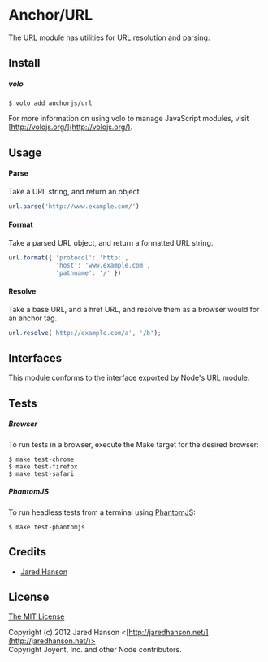 # Anchor/URL

The URL module has utilities for URL resolution and parsing.

## Install

##### volo

    $ volo add anchorjs/url

For more information on using volo to manage JavaScript modules, visit [http://volojs.org/](http://volojs.org/).

## Usage

#### Parse

Take a URL string, and return an object.

```javascript
url.parse('http://www.example.com/')
```

#### Format

Take a parsed URL object, and return a formatted URL string.

```javascript
url.format({ 'protocol': 'http:',
             'host': 'www.example.com',
             'pathname': '/' })
```

#### Resolve

Take a base URL, and a href URL, and resolve them as a browser would for an
anchor tag.

```javascript
url.resolve('http://example.com/a', '/b');
```

## Interfaces

This module conforms to the interface exported by Node's [URL](http://nodejs.org/api/url.html)
module.

## Tests

##### Browser

To run tests in a browser, execute the Make target for the desired browser:

    $ make test-chrome
    $ make test-firefox
    $ make test-safari

##### PhantomJS

To run headless tests from a terminal using [PhantomJS](http://phantomjs.org/):

    $ make test-phantomjs

## Credits

  - [Jared Hanson](http://github.com/jaredhanson)

## License

[The MIT License](http://opensource.org/licenses/MIT)

Copyright (c) 2012 Jared Hanson <[http://jaredhanson.net/](http://jaredhanson.net/)>  
Copyright Joyent, Inc. and other Node contributors.
